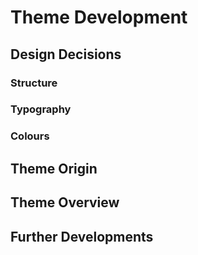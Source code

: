 # Theme Development

## Design Decisions

### Structure

### Typography

### Colours

## Theme Origin

## Theme Overview

## Further Developments

